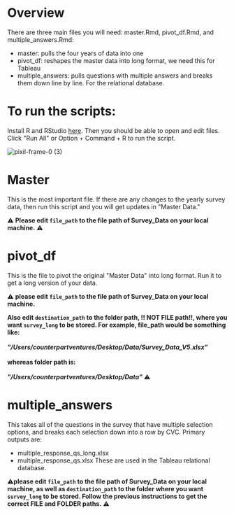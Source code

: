 # Overview

There are three main files you will need: master.Rmd, pivot_df.Rmd, and multiple_answers.Rmd:

- master: pulls the four years of data into one
- pivot_df: reshapes the master data into long format, we need this for Tableau
- multiple_answers: pulls questions with multiple answers and breaks them down line by line. For the relational database.


# To run the scripts:

Install R and RStudio [here](https://posit.co/download/rstudio-desktop/). Then you should be able to open and edit files.
Click "Run All" or Option + Command + R to run the script. 

![pixil-frame-0 (3)](https://github.com/user-attachments/assets/fab193f7-7dff-4dd2-8f4f-fb3c17873a45)


# Master

This is the most important file. If there are any changes to the yearly survey data, then run this script and you will get updates in "Master Data."

⚠️ **Please edit `file_path` to the file path of Survey_Data on your local machine.** ⚠️


# pivot_df

This is the file to pivot the original "Master Data" into long format. Run it to get a long version of your data. 

⚠️ **please edit `file_path` to the file path of Survey_Data on your local machine.**

**Also edit `destination_path` to the folder path, ‼️ NOT FILE path‼️, where you want `survey_long` to be stored. For example, file_path would be something like:<br><br>_"/Users/counterpartventures/Desktop/Data/Survey_Data_V5.xlsx"_ <br><br>whereas folder path is:<br><br>_"/Users/counterpartventures/Desktop/Data"_** ⚠️

# multiple_answers

This takes all of the questions in the survey that have multiple selection options, and breaks each selection down into a row by CVC. Primary outputs are: 
- multiple_response_qs_long.xlsx
- multiple_response_qs.xlsx
These are used in the Tableau relational database.

⚠️**please edit `file_path` to the file path of Survey_Data on your local machine, as well as `destination_path` to the folder where you want `survey_long` to be stored. Follow the previous instructions to get the correct FILE and FOLDER paths.** ⚠️
